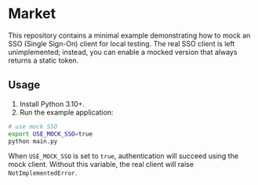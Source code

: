 # Market

This repository contains a minimal example demonstrating how to mock an
SSO (Single Sign-On) client for local testing. The real SSO client is left
unimplemented; instead, you can enable a mocked version that always returns
a static token.

## Usage

1. Install Python 3.10+.
2. Run the example application:

```bash
# use mock SSO
export USE_MOCK_SSO=true
python main.py
```

When `USE_MOCK_SSO` is set to `true`, authentication will succeed using the
mock client. Without this variable, the real client will raise
`NotImplementedError`.
